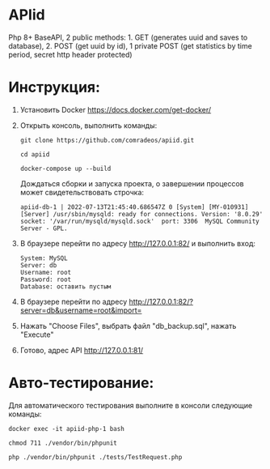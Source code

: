 # APIid
Php 8+ BaseAPI, 2 public methods: 1. GET (generates uuid and saves to database), 2. POST (get uuid by id), 1 private POST (get statistics by time period, secret http header protected)

# Инструкция:
1. Установить Docker https://docs.docker.com/get-docker/
2. Открыть консоль, выполнить команды:  
   ```
   git clone https://github.com/comradeos/apiid.git
   ```
   
   ```
   cd apiid
   ```
   
   ```
   docker-compose up --build    
   ```
   
   Дождаться сборки и запуска проекта, о завершении процессов может свидетельствовать строчка:  
   
   ```
   apiid-db-1 | 2022-07-13T21:45:40.686547Z 0 [System] [MY-010931] [Server] /usr/sbin/mysqld: ready for connections. Version: '8.0.29'  socket: '/var/run/mysqld/mysqld.sock'  port: 3306  MySQL Community Server - GPL.
   ``` 

4. В браузере перейти по адресу http://127.0.0.1:82/ и выполнить вход:  
   ```
   System: MySQL  
   Server: db  
   Username: root  
   Password: root  
   Database: оставить пустым  
   ```
5. В браузере перейти по адресу http://127.0.0.1:82/?server=db&username=root&import=
6. Нажать "Choose Files", выбрать файл "db_backup.sql", нажать "Execute"
7. Готово, адрес API http://127.0.0.1:81/

# Авто-тестирование:
Для автоматического тестирования выполните в консоли следующие команды:
```
docker exec -it apiid-php-1 bash
```
```
chmod 711 ./vendor/bin/phpunit
```
```
php ./vendor/bin/phpunit ./tests/TestRequest.php
```







